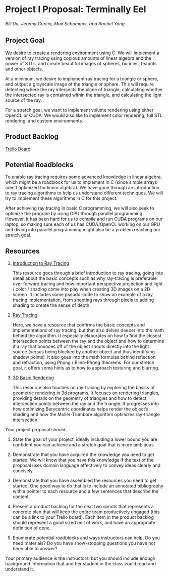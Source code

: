 
# Project I Proposal: Terminally Eel
###### Bill Du, Jeremy Garcia, Max Schommer, and Rachel Yang

## Project Goal
We desire to create a rendering environment using C. We will implement a version of ray tracing using copious amounts of linear algebra and the power of STLs, and create beautiful images of spheres, bunnies, teapots and other objects. 

At a minimum, we desire to implement ray tracing for a triangle or sphere, and output a grayscale image of the triangle or sphere. This will require detecting where the ray intersects the plane of triangle, calculating whether the intersected ray is contained within the triangle, and calculating the light source of the ray. 

For a stretch goal, we want to implement volume rendering using either OpenCL or CUDA. We would also like to implement color rendering, full STL rendering, and custom environments.

## Product Backlog
[Trello Board](https://trello.com/b/5pgqGMIn/softsys17-terminally-eel)

## Potential Roadblocks
To enable ray tracing requires some advanced knowledge in linear algebra, which might be a roadblock for us to implement in C (since simple arrays aren’t optimized for linear algebra). We have gone through an introduction to ray tracing algorithms to help us understand different techniques. We will try to implement these algorithms in C for this project. 
	
After achieving ray tracing in basic C programming, we will also seek to optimize the program by using GPU through parallel programming. However, it has been hard for us to compile and run CUDA programs on our laptop, so making sure each of us has CUDA/OpenCL working on our GPU and diving into parallel programming might also be a problem reaching our stretch goal.

## Resources
1. [Introduction to Ray Tracing](https://www.scratchapixel.com/lessons/3d-basic-rendering/introduction-to-ray-tracing/implementing-the-raytracing-algorithm)

    This resource goes through a brief introduction to ray tracing, going into detail about the basic concepts such as why ray-tracing is preferable over forward tracing and how important perspective projection and light / color / shading come into play when creating 3D images on a 2D screen. It includes some pseudo-code to show an example of a ray tracing implementation, from shooting rays through pixels to adding shading to create the sense of depth.

2. [Ray Tracing](https://www.ics.uci.edu/~gopi/CS211B/RayTracing%20tutorial.pdf)

    Here, we have a resource that confirms the basic concepts and implementations of ray tracing, but that also delves deeper into the math behind the algorithm. It especially elaborates on how to find the closest intersection points between the ray and the object and how to determine if a ray that bounces off of the object shoots directly into the light source (versus being blocked by another object and thus identifying shadow points). It also goes into the math formulas behind reflection and refraction, using Phong / Blinn-Phong theorems. For our stretch goal, it offers some hints as to how to approach texturing and blurring.
    
 3. [3D Basic Rendering](https://www.scratchapixel.com/lessons/3d-basic-rendering/ray-tracing-rendering-a-triangle/geometry-of-a-triangle)

    This resource also touches on ray-tracing by exploring the basics of geometric rendering in 3d programs. It focuses on rendering triangles, providing details on the geometry of triangles and how to detect intersection points between the ray and the triangle. It progresses into how optimizing Barycentric coordinates helps render the object’s shading and how the Moller-Trumbore algorithm optimizes ray-triangle intersection.

Your project proposal should:

1) State the goal of your project, ideally including a lower bound you are confident you can achieve and a stretch goal that is more ambitious.

2) Demonstrate that you have acquired the knowledge you need to get started.  We will know that you have this knowledge if the text of the proposal uses domain language effectively to convey ideas clearly and concisely.

3) Demonstrate that you have assembled the resources you need to get started.  One good way to do that is to include an annotated bibliography with a pointer to each resource and a few sentences that describe the content.

4) Present a product backlog for the next two sprints that represents a concrete plan that will keep the entire team productively engaged (this can be a link to your Trello board).  Each item in the product backlog should represent a good sized unit of work, and have an appropriate definition of done.

 5) Enumerate potential roadblocks and ways instructors can help.  Do you need materials?  Do you have show-stopping questions you have not been able to answer?

Your primary audience is the instructors, but you should include enough background information that another student in the class could read and understand it.
